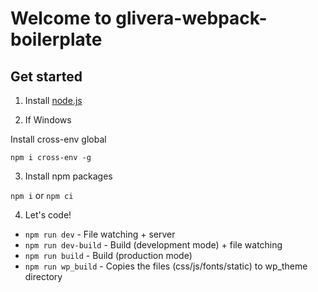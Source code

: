 # Welcome to glivera-webpack-boilerplate

## Get started

1. Install [node.js](https://nodejs.org/)

2. If Windows

Install cross-env global

`npm i cross-env -g`

3. Install npm packages

`npm i` or `npm ci`

4. Let's code!

* `npm run dev` -  File watching + server
* `npm run dev-build` - Build (development mode) + file watching 
* `npm run build` - Build (production mode)
* `npm run wp_build` - Copies the files (css/js/fonts/static) to wp_theme directory
